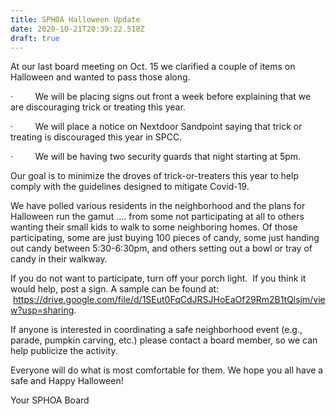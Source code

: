 ```yaml
---
title: SPHOA Halloween Update
date: 2020-10-21T20:39:22.518Z
draft: true
---
```

At our last board meeting on Oct. 15 we clarified a couple of items on Halloween and wanted to pass those along.

·         We will be placing signs out front a week before explaining that we are discouraging trick or treating this year. 

·         We will place a notice on Nextdoor Sandpoint saying that trick or treating is discouraged this year in SPCC.

·         We will be having two security guards that night starting at 5pm.  

Our goal is to minimize the droves of trick-or-treaters this year to help comply with the guidelines designed to mitigate Covid-19.

We have polled various residents in the neighborhood and the plans for Halloween run the gamut .... from some not participating at all to others wanting their small kids to walk to some neighboring homes. Of those participating, some are just buying 100 pieces of candy, some just handing out candy between 5:30-6:30pm, and others setting out a bowl or tray of candy in their walkway. 

If you do not want to participate, turn off your porch light.  If you think it would help, post a sign. A sample can be found at:  <https://drive.google.com/file/d/1SEut0FqCdJRSJHoEaOf29Rm2B1tQlsjm/view?usp=sharing>. 

If anyone is interested in coordinating a safe neighborhood event (e.g., parade, pumpkin carving, etc.) please contact a board member, so we can help publicize the activity. 

Everyone will do what is most comfortable for them. We hope you all have a safe and Happy Halloween!

Your SPHOA Board
